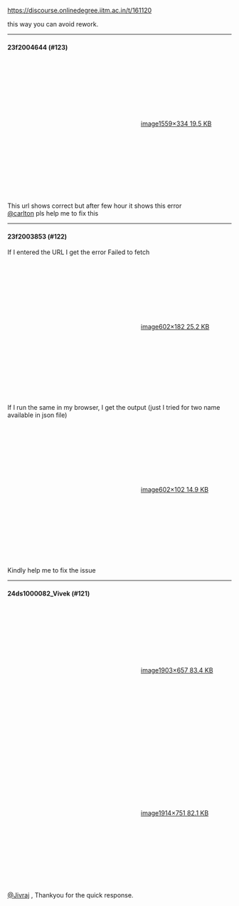 https://discourse.onlinedegree.iitm.ac.in/t/161120

this way you can avoid rework.</p><hr>

<h4>23f2004644 (#123)</h4>
<p><div class="lightbox-wrapper"><a class="lightbox" data-download-href="/uploads/short-url/4WrL5yzuLufzbtQt7NoDpBLe62e.png?dl=1" href="https://europe1.discourse-cdn.com/flex013/uploads/iitm/original/3X/2/2/22a412c69295c0eee8981b6fcd2ae4cceec48b42.png" rel="noopener nofollow ugc" title="image"><div class="meta"><svg aria-hidden="true" class="fa d-icon d-icon-far-image svg-icon"><use href="#far-image"></use></svg><span class="filename">image</span><span class="informations">1559×334 19.5 KB</span><svg aria-hidden="true" class="fa d-icon d-icon-discourse-expand svg-icon"><use href="#discourse-expand"></use></svg></div></a></div><br/>
This url shows correct but after few hour it shows this error<br/>
<a class="mention" href="/u/carlton">@carlton</a>  pls help me to fix this</p><hr>

<h4>23f2003853 (#122)</h4>
<p>If I entered the URL I get the error Failed to fetch<br/>
<div class="lightbox-wrapper"><a class="lightbox" data-download-href="/uploads/short-url/32glmaeufkbxguhVz5MQk0iFNY.png?dl=1" href="https://europe1.discourse-cdn.com/flex013/uploads/iitm/original/3X/0/0/0057df148250fe0e3884b75aa26841869ef126ae.png" rel="noopener nofollow ugc" title="image"><div class="meta"><svg aria-hidden="true" class="fa d-icon d-icon-far-image svg-icon"><use href="#far-image"></use></svg><span class="filename">image</span><span class="informations">602×182 25.2 KB</span><svg aria-hidden="true" class="fa d-icon d-icon-discourse-expand svg-icon"><use href="#discourse-expand"></use></svg></div></a></div></p>
<p>If I run the same in my browser, I get the output (just I tried for two name available in json file)<br/>
<div class="lightbox-wrapper"><a class="lightbox" data-download-href="/uploads/short-url/moC9B9SY1xNjQz5KoftA9zf5bwH.png?dl=1" href="https://europe1.discourse-cdn.com/flex013/uploads/iitm/original/3X/9/c/9cf827a80b0dcb297fa052431b260b5bddc5bbbf.png" rel="noopener nofollow ugc" title="image"><div class="meta"><svg aria-hidden="true" class="fa d-icon d-icon-far-image svg-icon"><use href="#far-image"></use></svg><span class="filename">image</span><span class="informations">602×102 14.9 KB</span><svg aria-hidden="true" class="fa d-icon d-icon-discourse-expand svg-icon"><use href="#discourse-expand"></use></svg></div></a></div></p>
<p>Kindly help me to fix the issue</p><hr>

<h4>24ds1000082_Vivek (#121)</h4>
<p><div class="lightbox-wrapper"><a class="lightbox" data-download-href="/uploads/short-url/gNENaR9HUD8nYGftFdiR64nAd5I.png?dl=1" href="https://europe1.discourse-cdn.com/flex013/uploads/iitm/original/3X/7/5/75bfccbd7f4a955274b08239c9183d7c6b3de366.png" rel="noopener nofollow ugc" title="image"><div class="meta"><svg aria-hidden="true" class="fa d-icon d-icon-far-image svg-icon"><use href="#far-image"></use></svg><span class="filename">image</span><span class="informations">1903×657 83.4 KB</span><svg aria-hidden="true" class="fa d-icon d-icon-discourse-expand svg-icon"><use href="#discourse-expand"></use></svg></div></a></div><br/>
<div class="lightbox-wrapper"><a class="lightbox" data-download-href="/uploads/short-url/e4hLoQg2jV3NbXyqGipDLED9XJm.png?dl=1" href="https://europe1.discourse-cdn.com/flex013/uploads/iitm/original/3X/6/2/629a7af2183efcbf51bc2d3d8a9b1fc50f252650.png" rel="noopener nofollow ugc" title="image"><div class="meta"><svg aria-hidden="true" class="fa d-icon d-icon-far-image svg-icon"><use href="#far-image"></use></svg><span class="filename">image</span><span class="informations">1914×751 82.1 KB</span><svg aria-hidden="true" class="fa d-icon d-icon-discourse-expand svg-icon"><use href="#discourse-expand"></use></svg></div></a></div><br/>
<a class="mention" href="/u/jivraj">@Jivraj</a> , Thankyou for the quick response.